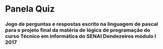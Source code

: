 <h1>Panela Quiz</h1>
<h3>Jogo de perguntas e respostas escrito na linguagem de pascal para o projeto final da matéria de lógica de programação do curso Técnico em informática do SENAI Dendezeiros módulo I 2017 </h3>
